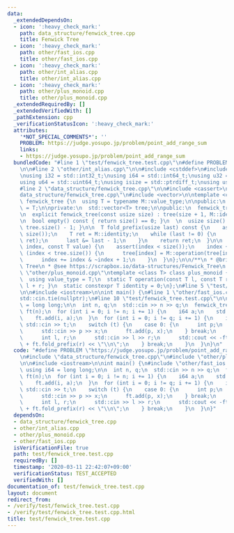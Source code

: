 ```yaml
---
data:
  _extendedDependsOn:
  - icon: ':heavy_check_mark:'
    path: data_structure/fenwick_tree.cpp
    title: Fenwick Tree
  - icon: ':heavy_check_mark:'
    path: other/fast_ios.cpp
    title: other/fast_ios.cpp
  - icon: ':heavy_check_mark:'
    path: other/int_alias.cpp
    title: other/int_alias.cpp
  - icon: ':heavy_check_mark:'
    path: other/plus_monoid.cpp
    title: other/plus_monoid.cpp
  _extendedRequiredBy: []
  _extendedVerifiedWith: []
  _pathExtension: cpp
  _verificationStatusIcon: ':heavy_check_mark:'
  attributes:
    '*NOT_SPECIAL_COMMENTS*': ''
    PROBLEM: https://judge.yosupo.jp/problem/point_add_range_sum
    links:
    - https://judge.yosupo.jp/problem/point_add_range_sum
  bundledCode: "#line 1 \"test/fenwick_tree.test.cpp\"\n#define PROBLEM \"https://judge.yosupo.jp/problem/point_add_range_sum\"\
    \n\n#line 2 \"other/int_alias.cpp\"\n\n#include <cstddef>\n#include <cstdint>\n\
    \nusing i32 = std::int32_t;\nusing i64 = std::int64_t;\nusing u32 = std::uint32_t;\n\
    using u64 = std::uint64_t;\nusing isize = std::ptrdiff_t;\nusing usize = std::size_t;\n\
    #line 2 \"data_structure/fenwick_tree.cpp\"\n\n#include <cassert>\n#line 5 \"\
    data_structure/fenwick_tree.cpp\"\n#include <vector>\n\ntemplate <class M> class\
    \ fenwick_tree {\n  using T = typename M::value_type;\n\npublic:\n  using value_type\
    \ = T;\n\nprivate:\n  std::vector<T> tree;\n\npublic:\n  fenwick_tree() = default;\n\
    \n  explicit fenwick_tree(const usize size) : tree(size + 1, M::identity) {}\n\
    \n  bool empty() const { return size() == 0; }\n  \n  usize size() const { return\
    \ tree.size() - 1; }\n\n  T fold_prefix(usize last) const {\n    assert(last <=\
    \ size());\n    T ret = M::identity;\n    while (last != 0) {\n      ret = M::operation(tree[last],\
    \ ret);\n      last &= last - 1;\n    }\n    return ret;\n  }\n\n  void add(usize\
    \ index, const T value) {\n    assert(index < size());\n    index += 1;\n    while\
    \ (index < tree.size()) {\n      tree[index] = M::operation(tree[index], value);\n\
    \      index += index & ~index + 1;\n    }\n  }\n};\n\n/**\n * @brief Fenwick\
    \ Tree\n * @see https://scrapbox.io/data-structures/Fenwick_Tree\n */\n#line 1\
    \ \"other/plus_monoid.cpp\"\ntemplate <class T> class plus_monoid {\npublic:\n\
    \  using value_type = T;\n  static T operation(const T l, const T r) { return\
    \ l + r; }\n  static constexpr T identity = 0;\n};\n#line 5 \"test/fenwick_tree.test.cpp\"\
    \n\n#include <iostream>\n\nint main() {\n#line 1 \"other/fast_ios.cpp\"\nstd::ios::sync_with_stdio(false);\n\
    std::cin.tie(nullptr);\n#line 10 \"test/fenwick_tree.test.cpp\"\n\n  using i64\
    \ = long long;\n\n  int n, q;\n  std::cin >> n >> q;\n  fenwick_tree<plus_monoid<i64>>\
    \ ft(n);\n  for (int i = 0; i != n; i += 1) {\n    i64 a;\n    std::cin >> a;\n\
    \    ft.add(i, a);\n  }\n  for (int i = 0; i != q; i += 1) {\n    int t;\n   \
    \ std::cin >> t;\n    switch (t) {\n    case 0: {\n      int p;\n      i64 x;\n\
    \      std::cin >> p >> x;\n      ft.add(p, x);\n    } break;\n    case 1: {\n\
    \      int l, r;\n      std::cin >> l >> r;\n      std::cout << -ft.fold_prefix(l)\
    \ + ft.fold_prefix(r) << \"\\n\";\n    } break;\n    }\n  }\n}\n"
  code: "#define PROBLEM \"https://judge.yosupo.jp/problem/point_add_range_sum\"\n\
    \n#include \"data_structure/fenwick_tree.cpp\"\n#include \"other/plus_monoid.cpp\"\
    \n\n#include <iostream>\n\nint main() {\n#include \"other/fast_ios.cpp\"\n\n \
    \ using i64 = long long;\n\n  int n, q;\n  std::cin >> n >> q;\n  fenwick_tree<plus_monoid<i64>>\
    \ ft(n);\n  for (int i = 0; i != n; i += 1) {\n    i64 a;\n    std::cin >> a;\n\
    \    ft.add(i, a);\n  }\n  for (int i = 0; i != q; i += 1) {\n    int t;\n   \
    \ std::cin >> t;\n    switch (t) {\n    case 0: {\n      int p;\n      i64 x;\n\
    \      std::cin >> p >> x;\n      ft.add(p, x);\n    } break;\n    case 1: {\n\
    \      int l, r;\n      std::cin >> l >> r;\n      std::cout << -ft.fold_prefix(l)\
    \ + ft.fold_prefix(r) << \"\\n\";\n    } break;\n    }\n  }\n}"
  dependsOn:
  - data_structure/fenwick_tree.cpp
  - other/int_alias.cpp
  - other/plus_monoid.cpp
  - other/fast_ios.cpp
  isVerificationFile: true
  path: test/fenwick_tree.test.cpp
  requiredBy: []
  timestamp: '2020-03-11 22:42:07+09:00'
  verificationStatus: TEST_ACCEPTED
  verifiedWith: []
documentation_of: test/fenwick_tree.test.cpp
layout: document
redirect_from:
- /verify/test/fenwick_tree.test.cpp
- /verify/test/fenwick_tree.test.cpp.html
title: test/fenwick_tree.test.cpp
---
```

